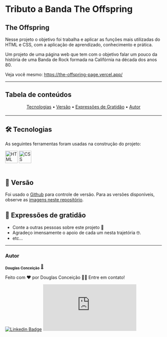 # Tributo a Banda The Offspring

## The Offspring

Nesse projeto o objetivo foi trabalha e aplicar as funções mais utilizadas do HTML e CSS, com a aplicação de aprendizado, conhecimento e prática.

Um projeto de uma página web que tem com o objetivo falar um pouco da história de uma Banda de Rock formada na Califórnia na década dos anos 80.

Veja você mesmo: https://the-offspring-page.vercel.app/

---

## Tabela de conteúdos

<p align="center">
 <a href="#tecnologias">Tecnologias</a> •
 <a href="#versão">Versão</a> • 
 <a href="#expressões de gratidão">Expressões de Gratidão</a> •
 <a href="#autor">Autor</a>
</p>

<h4 align="center"> 
	
</h4>

---

## 🛠 Tecnologias

As seguintes ferramentas foram usadas na construção do projeto:

 <img alt="HTML" src="https://cdn.jsdelivr.net/gh/devicons/devicon/icons/html5/html5-original.svg" width=40 height=40 />
 <img alt="CSS" src="https://cdn.jsdelivr.net/gh/devicons/devicon/icons/css3/css3-original.svg" width=40 height=40 />
 <br />
 <br />

## 📌 Versão

Foi usado o [Github](https://github.com/) para controle de versão. Para as versões disponíveis, observe as [imagens neste repositório](https://github.com/DougConceicao/TheOffspring_Page/tree/main/img).

## 🎁 Expressões de gratidão

* Conte a outras pessoas sobre este projeto 📢
* Agradeço imensamente o apoio de cada um nesta trajetória 🤓.
* etc...


---
### Autor


<!-- <a href="https://github.com/DougConceicao">
 <img style="border-radius: 50%;" src="https://avatars.githubusercontent.com/u/83365446?v=4" width="100px;" alt=""/>
 <br /> -->
 <sub><b>Douglas Conceição</b></sub></a> <a href="https://github.com/DougConceicao" title="My Photo Profile">🚀</a>


Feito com ❤️ por Douglas Conceição 👋🏽 Entre em contato!

[![Linkedin Badge](https://img.shields.io/badge/-LinkedIn-blue?style=flat-square&logo=linkedin&logoColor=white&link=https://www.linkedin.com/in/douglasconceicao)](https://www.linkedin.com/in/douglasconceicao/)
[![Hotmail Badge](https://img.shields.io/badge/-Douglas_Conceição-0078D4?style=flat-square&logo=microsoft-outlook&logoColor=white&link=mailto:contato.douglasconceicao@hotmail.com)](mailto:contato.douglasconceicao@hotmail.com)
